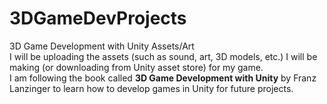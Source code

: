 # 3DGameDevProjects
 3D Game Development with Unity Assets/Art   
 I will be uploading the assets (such as sound, art, 3D models, etc.) I will be making (or downloading from Unity asset store) for my game.   
 I am following the book called **3D Game Development with Unity** by Franz Lanzinger to learn how to develop games in Unity for future projects.
